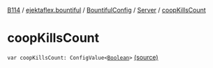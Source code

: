 [B114](../../../index.md) / [ejektaflex.bountiful](../../index.md) / [BountifulConfig](../index.md) / [Server](index.md) / [coopKillsCount](./coop-kills-count.md)

# coopKillsCount

`var coopKillsCount: ConfigValue<`[`Boolean`](https://kotlinlang.org/api/latest/jvm/stdlib/kotlin/-boolean/index.html)`>` [(source)](https://github.com/ejektaflex/Bountiful/tree/develop/src/main/kotlin/ejektaflex/bountiful/BountifulConfig.kt#L114)